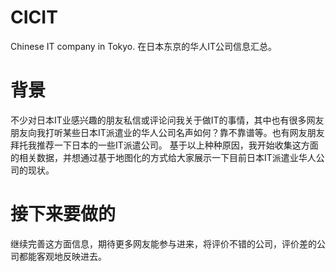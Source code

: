# CICIT
Chinese IT company in Tokyo.
在日本东京的华人IT公司信息汇总。

# 背景
不少对日本IT业感兴趣的朋友私信或评论问我关于做IT的事情，其中也有很多网友朋友向我打听某些日本IT派遣业的华人公司名声如何？靠不靠谱等。也有网友朋友拜托我推荐一下日本的一些IT派遣公司。
基于以上种种原因，我开始收集这方面的相关数据，并想通过基于地图化的方式给大家展示一下目前日本IT派遣业华人公司的现状。

# 接下来要做的
继续完善这方面信息，期待更多网友能参与进来，将评价不错的公司，评价差的公司都能客观地反映进去。
